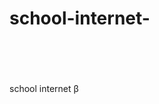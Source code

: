 # school-internet-                                                                                            
school internet β
>

                     

